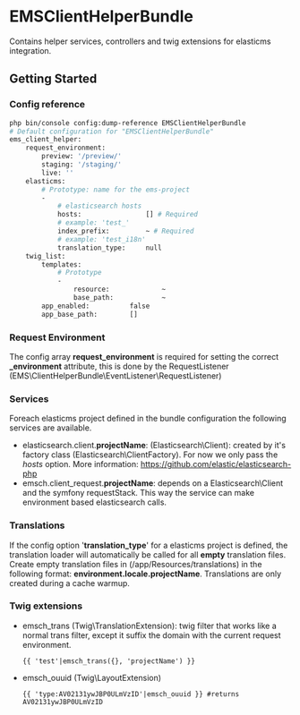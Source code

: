 # EMSClientHelperBundle
Contains helper services, controllers and twig extensions for elasticms integration.
## Getting Started
### Config reference
```bash
php bin/console config:dump-reference EMSClientHelperBundle
# Default configuration for "EMSClientHelperBundle"
ems_client_helper:
    request_environment:
        preview: '/preview/'
        staging: '/staging/'
        live: ''
    elasticms:
        # Prototype: name for the ems-project
        -
            # elasticsearch hosts
            hosts:                [] # Required
            # example: 'test_'
            index_prefix:         ~ # Required
            # example: 'test_i18n'
            translation_type:     null
    twig_list:
        templates:
            # Prototype
            -
                resource:             ~
                base_path:            ~
        app_enabled:          false
        app_base_path:        []
````
### Request Environment
The config array **request_environment** is required for setting the correct **_environment** attribute, this is done by the RequestListener (EMS\ClientHelperBundle\EventListener\RequestListener)

### Services
Foreach elasticms project defined in the bundle configuration the following services are available.

- elasticsearch.client.**projectName**: (Elasticsearch\Client): created by it's factory class (Elasticsearch\ClientFactory). For now we only pass the *hosts* option. More information: https://github.com/elastic/elasticsearch-php
- emsch.client_request.**projectName**: depends on a Elasticsearch\Client and the symfony requestStack. This way the service can make environment based elasticsearch calls.

### Translations
If the config option '**translation_type**' for a elasticms project is defined, the translation loader will automatically be called for all **empty** translation files.
Create empty translation files in (/app/Resources/translations) in the following format: **environment.locale.projectName**. Translations are only created during a cache warmup.

### Twig extensions
- emsch_trans (Twig\TranslationExtension): twig filter that works like a normal trans filter, except it suffix the domain with the current request environment.
    ```
    {{ 'test'|emsch_trans({}, 'projectName') }}
    ```
- emsch_ouuid (Twig\LayoutExtension)
    ```
    {{ 'type:AV02131ywJBP0ULmVzID'|emsch_ouuid }} #returns AV02131ywJBP0ULmVzID
    ```